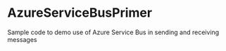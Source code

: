 # AzureServiceBusPrimer
Sample code to demo use of Azure Service Bus in sending and receiving messages
